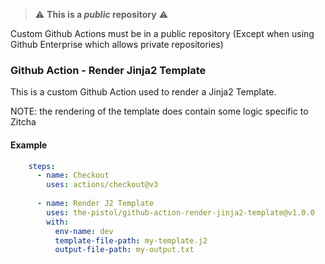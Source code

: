 
> :warning: **This is a *public* repository** :warning:

Custom Github Actions must be in a public repository (Except when using Github Enterprise which allows private repositories)

### Github Action - Render Jinja2 Template

This is a custom Github Action used to render a Jinja2 Template.

NOTE: the rendering of the template does contain some logic specific to Zitcha

#### Example

```yaml
    steps:
      - name: Checkout
        uses: actions/checkout@v3
        
      - name: Render J2 Template
        uses: the-pistol/github-action-render-jinja2-template@v1.0.0
        with:
          env-name: dev
          template-file-path: my-template.j2
          output-file-path: my-output.txt
```
